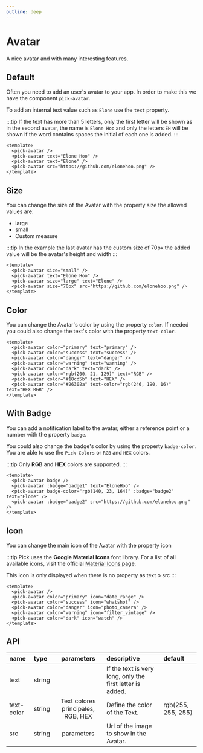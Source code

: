 ```yaml
---
outline: deep
---
```


<script setup lang="ts">
import {ref} from 'vue'
import {pickRow,pickAvatar,pickCol} from '@elonehoo/pick'

const badge1:number = ref(6)
const badge2:number = ref(16)
</script>

# Avatar

A nice avatar and with many interesting features.

## Default

Often you need to add an user's avatar to your app. In order to make this we have the component `pick-avatar`.

To add an internal text value such as `Elone` use the `text` property.

:::tip
If the text has more than 5 letters, only the first letter will be shown as in the second avatar, the name is `Elone Hoo` and only the letters `EH` will be shown if the word contains spaces the initial of each one is added.
:::

```vue
<template>
  <pick-avatar />
  <pick-avatar text="Elone Hoo" />
  <pick-avatar text="Elone" />
  <pick-avatar src="https://github.com/elonehoo.png" />
</template>
```

<div>
  <pick-row type="flex" justify="center" align="center">
    <pick-col type="flex-end" justify="center" align="center">
      <pick-avatar />
      <pick-avatar text="Elone Hoo"/>
      <pick-avatar text="Elone"/>
      <pick-avatar src="https://github.com/elonehoo.png"/>
    </pick-col>
  </pick-row>
</div>

## Size

You can change the size of the Avatar with the property size the allowed values ​​are:

- large
- small
- Custom measure

:::tip
In the example the last avatar has the custom size of 70px the added value will be the avatar's height and width
:::

```vue
<template>
  <pick-avatar size="small" />
  <pick-avatar text="Elone Hoo" />
  <pick-avatar size="large" text="Elone" />
  <pick-avatar size="70px" src="https://github.com/elonehoo.png" />
</template>
```

<div>
  <pick-row type="flex" justify="center" align="center">
    <pick-col type="flex-end" justify="center" align="center">
      <pick-avatar size="small" />
      <pick-avatar text="Elone Hoo"/>
      <pick-avatar size="large" text="Elone"/>
      <pick-avatar size="70px" src="https://github.com/elonehoo.png"/>
    </pick-col>
  </pick-row>
</div>

## Color

You can change the Avatar's color by using the property `color`. If needed you could also change the text's color with the property `text-color`.

```vue
<template>
  <pick-avatar color="primary" text="primary" />
  <pick-avatar color="success" text="success" />
  <pick-avatar color="danger" text="danger" />
  <pick-avatar color="warning" text="warning" />
  <pick-avatar color="dark" text="dark" />
  <pick-avatar color="rgb(200, 21, 129)" text="RGB" />
  <pick-avatar color="#18cd5b" text="HEX" />
  <pick-avatar color="#26302a" text-color="rgb(246, 190, 16)" text="HEX RGB" />
</template>
```

<div>
  <pick-row type="flex" justify="center" align="center">
    <pick-col type="flex-end" justify="center" align="center">
      <pick-avatar color="primary" text="primary"/>
      <pick-avatar color="success" text="success"/>
      <pick-avatar color="danger" text="danger"/>
      <pick-avatar color="warning" text="warning"/>
      <pick-avatar color="dark" text="dark"/>
      <pick-avatar color="rgb(200, 21, 129)" text="RGB"/>
      <pick-avatar color="#18cd5b" text="HEX"/>
      <pick-avatar color="#26302a" text-color="rgb(246, 190, 16)" text="HEX RGB"/>
    </pick-col>
  </pick-row>
</div>

## With Badge

You can add a notification label to the avatar, either a reference point or a number with the property `badge`.

You could also change the badge's color by using the property `badge-color`. You are able to use the `Pick Colors` or `RGB` and `HEX` colors.

:::tip
Only **RGB** and **HEX** colors are supported.
:::

```vue
<template>
  <pick-avatar badge />
  <pick-avatar :badge="badge1" text="EloneHoo" />
  <pick-avatar badge-color="rgb(140, 23, 164)" :badge="badge2" text="Elone" />
  <pick-avatar :badge="badge2" src="https://github.com/elonehoo.png" />
</template>
```

<div>
  <pick-row type="flex" justify="center" align="center">
    <pick-col type="flex-end" justify="center" align="center">
      <pick-avatar badge />
      <pick-avatar :badge="badge1" text="EloneHoo" />
      <pick-avatar badge-color="rgb(140, 23, 164)" :badge="badge2" text="Elone" />
      <pick-avatar :badge="badge2" src="https://github.com/elonehoo.png"/>
    </pick-col>
  </pick-row>
</div>

## Icon

You can change the main icon of the Avatar with the property icon

:::tip
Pick uses the **Google Material Icons** font library. For a list of all available icons, visit the official [Material Icons page](https://fonts.google.com/icons?selected=Material+Icons).

This icon is only displayed when there is no property as text o src
:::

```vue
<template>
  <pick-avatar />
  <pick-avatar color="primary" icon="date_range" />
  <pick-avatar color="success" icon="whatshot" />
  <pick-avatar color="danger" icon="photo_camera" />
  <pick-avatar color="warning" icon="filter_vintage" />
  <pick-avatar color="dark" icon="watch" />
</template>
```

<div>
  <pick-row type="flex" justify="center" align="center">
    <pick-col type="flex-end" justify="center" align="center">
      <pick-avatar />
      <pick-avatar color="primary" icon="date_range" />
      <pick-avatar color="success" icon="whatshot" />
      <pick-avatar color="danger" icon="photo_camera" />
      <pick-avatar color="warning" icon="filter_vintage" />
      <pick-avatar color="dark" icon="watch" />
    </pick-col>
  </pick-row>
</div>

## API

| name | type | parameters | descriptive | default |
| :---- | :---- | :----------: | :----------- | :------- |
| text | string | | If the text is very long, only the first letter is added. | |
| text-color | string | Text colores principales, RGB, HEX | Define the color of the Text. | rgb(255, 255, 255) |
| src | string | parameters | Url of the image to show in the Avatar. | |
